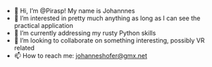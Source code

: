 - 👋 Hi, I’m @Pirasp! My name is Johannnes
- 👀 I’m interested in pretty much anything as long as I can see the practical application
- 🌱 I’m currently addressing my rusty Python skills
- 💞️ I’m looking to collaborate on something interesting, possibly VR related
- 📫 How to reach me: johanneshofer@gmx.net
